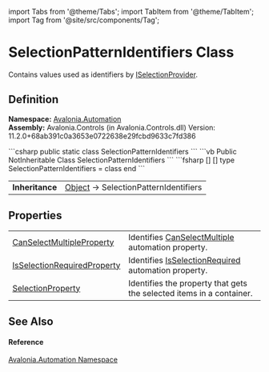 import Tabs from '@theme/Tabs'; 
import TabItem from '@theme/TabItem'; 
import Tag from '@site/src/components/Tag'; 

# SelectionPatternIdentifiers Class


Contains values used as identifiers by <a href="T_Avalonia_Automation_Provider_ISelectionProvider">ISelectionProvider</a>.



## Definition
**Namespace:** <a href="N_Avalonia_Automation">Avalonia.Automation</a>  
**Assembly:** Avalonia.Controls (in Avalonia.Controls.dll) Version: 11.2.0+68ab391c0a3653e0722638e29fcbd9633c7fd386

<Tabs groupId="api-code-preview">
<TabItem value="csharp" label="C#">
```csharp
public static class SelectionPatternIdentifiers
```
</TabItem>
<TabItem value="vb" label="VB">
```vb
Public NotInheritable Class SelectionPatternIdentifiers
```
</TabItem>
<TabItem value="fsharp" label="F#">
```fsharp
[<AbstractClassAttribute>]
[<SealedAttribute>]
type SelectionPatternIdentifiers = class end
```
</TabItem>
</Tabs>

<table>
<tr><td><strong>Inheritance</strong></td><td><a href="https://learn.microsoft.com/dotnet/api/system.object" target="_blank" rel="noopener noreferrer">Object</a>  →  SelectionPatternIdentifiers</td></tr>
</table>



## Properties
<table>
<tr>
<td><a href="P_Avalonia_Automation_SelectionPatternIdentifiers_CanSelectMultipleProperty">CanSelectMultipleProperty</a></td>
<td>Identifies <a href="P_Avalonia_Automation_Provider_ISelectionProvider_CanSelectMultiple">CanSelectMultiple</a> automation property.</td>
</tr>
<tr>
<td><a href="P_Avalonia_Automation_SelectionPatternIdentifiers_IsSelectionRequiredProperty">IsSelectionRequiredProperty</a></td>
<td>Identifies <a href="P_Avalonia_Automation_Provider_ISelectionProvider_IsSelectionRequired">IsSelectionRequired</a> automation property.</td>
</tr>
<tr>
<td><a href="P_Avalonia_Automation_SelectionPatternIdentifiers_SelectionProperty">SelectionProperty</a></td>
<td>Identifies the property that gets the selected items in a container.</td>
</tr>
</table>

## See Also


#### Reference
<a href="N_Avalonia_Automation">Avalonia.Automation Namespace</a>  

